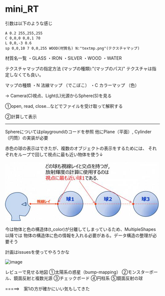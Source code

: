 # mini_RT

引数は以下のような感じ
```
A 0.2 255,255,255
C 0,0,0 0,0,1 70
L 0,0,-3 0.6
sp 0,0,10 7 0,0,255 WOOD(材質名) N:"textmp.png"(テクスチャマップ)
```

材質名一覧
・GLASS
・IRON
・SILVER
・WOOD
・WATER

テクスチャマップの指定方法
(マップの種類):"(マップのパス)"
テクスチャは指定しなくても良い。

マップの種類
・N 法線マップ （でこぼこ）
・C カラーマップ （色）


-> Camera(C)視点、Light(L)光源からSphere(S)を見る

①open, read, close...などでファイルを受け取って解釈する

②計算して表示

---

Sphereについてはplaygroundのコードを参照
他にPlane（平面）, Cylinder（円筒）の実装が必要

赤色の球の表示はできたが、複数のオブジェクトの表示をするためには、
それぞれをループで回して視点に最も近い物体を使う↓

![alt text](image.png)

今は物体と色の構造体(t_color)が分離してしまっているため、MultipleShapes以降では
物体の構造体に色の情報を入れる必要がある。データ構造の整理が必要そう

計画はissuesを使ってやろうかな

<img width="831" alt="image" src="https://github.com/user-attachments/assets/4b733f28-8856-45fc-b147-a59a54414b9c" />

レビューで見せる地図
①太陽系の惑星（bump-mapping）
②モンスターボール、鏡面反射と複数光源
③チェックボード
④円柱系
⑤鏡面反射の球

=====>　案1の方が確かにいい気もしてきた
